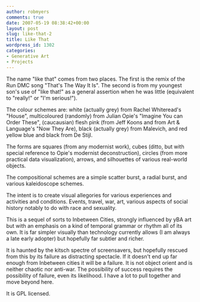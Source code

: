 ```yaml
---
author: robmyers
comments: true
date: 2007-05-19 08:38:42+00:00
layout: post
slug: like-that-2
title: Like That
wordpress_id: 1302
categories:
- Generative Art
- Projects
---
```


The name "like that" comes from two places. The first is the remix of the Run DMC song "That's The Way It Is". The second is from my youngest son's use of "like that!" as a general assertion when he was little (equivalent to "really!" or "I'm serious!").  
  
The colour schemes are: white (actually grey) from Rachel Whiteread's "House", multicoloured (randomly) from Julian Opie's "Imagine You can Order These", (caucausian) flesh pink (from Jeff Koons and from Art & Language's "Now They Are), black (actually grey) from Malevich, and red yellow blue and black from De Stijl.  
  
The forms are squares (from any modernist work), cubes (ditto, but with special reference to Opie's modernist deconstruction), circles (from more practical data visualization), arrows, and silhouettes of various real-world objects.  
  
The compositional schemes are a simple scatter burst, a radial burst, and various kaleidoscope schemes.  
  
The intent is to create visual allegories for various experiences and activities and conditions. Events, travel, war, art, various aspects of social history notably to do with race and sexuality.  
  
This is a sequel of sorts to Inbetween Cities, strongly influenced by yBA art but with an emphasis on a kind of temporal grammar or rhythm all of its own. It is far simpler visually than technology currently allows (I am always a late early adopter) but hopefully far subtler and richer.  
  
It is haunted by the kitsch spectre of screensavers, but hopefully rescued from this by its failure as distracting spectacle. If it doesn't end up far enough from Inbetween cities it will be a failure. It is not object orient and is neither chaotic nor anti-war. The possibility of success requires the possibility of failure, even its likelihood. I have a lot to pull together and move beyond here.  
  
It is GPL licensed.  


